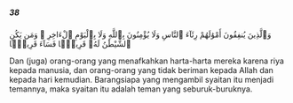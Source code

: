 ##### 38

<span class="ayah">وَٱلَّذِينَ يُنفِقُونَ أَمْوَٰلَهُمْ رِئَآءَ ٱلنَّاسِ وَلَا يُؤْمِنُونَ بِٱللَّهِ وَلَا بِٱلْيَوْمِ ٱلْءَاخِرِ ۗ وَمَن يَكُنِ ٱلشَّيْطَٰنُ لَهُۥ قَرِينًۭا فَسَآءَ قَرِينًۭا</span>

<span class="ayah_translation">Dan (juga) orang-orang yang menafkahkan harta-harta mereka karena riya kepada manusia, dan orang-orang yang tidak beriman kepada Allah dan kepada hari kemudian. Barangsiapa yang mengambil syaitan itu menjadi temannya, maka syaitan itu adalah teman yang seburuk-buruknya.</span>
